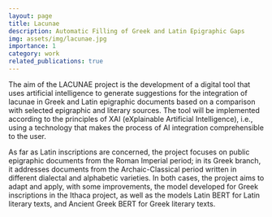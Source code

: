 ```yaml
---
layout: page
title: Lacunae
description: Automatic Filling of Greek and Latin Epigraphic Gaps
img: assets/img/lacunae.jpg
importance: 1
category: work
related_publications: true
---
```

The aim of the LACUNAE project is the development of a digital tool that uses artificial intelligence to generate suggestions for the integration of lacunae in Greek and Latin epigraphic documents based on a comparison with selected epigraphic and literary sources. The tool will be implemented according to the principles of XAI (eXplainable Artificial Intelligence), i.e., using a technology that makes the process of AI integration comprehensible to the user.

As far as Latin inscriptions are concerned, the project focuses on public epigraphic documents from the Roman Imperial period; in its Greek branch, it addresses documents from the Archaic-Classical period written in different dialectal and alphabetic varieties. In both cases, the project aims to adapt and apply, with some improvements, the model developed for Greek inscriptions in the Ithaca project, as well as the models Latin BERT for Latin literary texts, and Ancient Greek BERT for Greek literary texts.

<div style="display:none" aria-hidden="true">
{% cite locaputo2023filling %}{% cite brunello2023usage %}{% cite locaputo2024decoding %}
</div>
